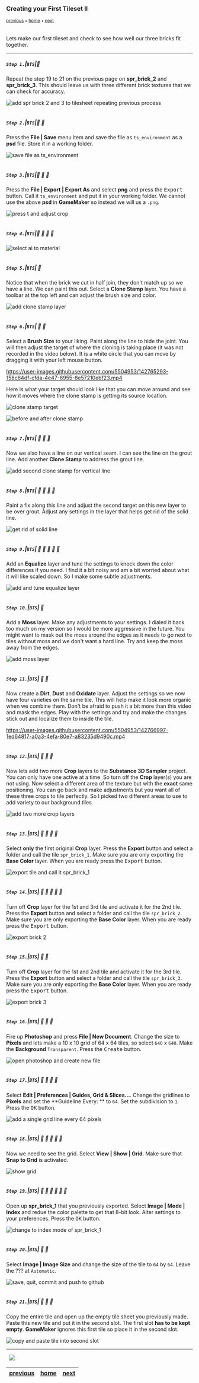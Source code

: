 <img src="https://via.placeholder.com/1000x4/45D7CA/45D7CA" alt="drawing" height="4px"/>

### Creating your First Tileset II

<sub>[previous](../first-tileset/README.md#user-content-creating-your-first-tileset) • [home](../README.md#user-content-gms2-background-tiles--sprites---table-of-contents) • [next](../auto-tile/README.md#user-content-auto-tile-template)</sub>

<img src="https://via.placeholder.com/1000x4/45D7CA/45D7CA" alt="drawing" height="4px"/>

Lets make our first tileset and check to see how well our three bricks fit together.<br>

---


##### `Step 1.`\|`BTS`|:small_blue_diamond:

Repeat the step 19 to 21 on the previous page on **spr_brick_2** and **spr_brick_3**.  This should leave us with three different brick textures that we can check for accuracy. 
		
![add spr brick 2 and 3 to tilesheet repeating previous process](images/threeBricks.png)

<img src="https://via.placeholder.com/500x2/45D7CA/45D7CA" alt="drawing" height="2px" alt = ""/>

##### `Step 2.`\|`BTS`|:small_blue_diamond: :small_blue_diamond: 

Press the **File | Save** menu item and save the file as `ts_environment` as a **psd** file.  Store it in a working folder.

![save file as ts_environment](images/saveTsEnvironment.png)



<img src="https://via.placeholder.com/500x2/45D7CA/45D7CA" alt="drawing" height="2px" alt = ""/>

##### `Step 3.`\|`BTS`|:small_blue_diamond: :small_blue_diamond: :small_blue_diamond:

Press the **File | Export | Export As** and select **png** and press the <kbd>Export</kbd> button.  Call it `ts_environment` and put it in your working folder.  We cannot use the above **psd** in **GameMaker** so instead we will us a `.png`.

![press t and adjust crop](images/exportTSSheet1.png)


<img src="https://via.placeholder.com/500x2/45D7CA/45D7CA" alt="drawing" height="2px" alt = ""/>

##### `Step 4.`\|`BTS`|:small_blue_diamond: :small_blue_diamond: :small_blue_diamond: :small_blue_diamond:


![select ai to material](images/.png)

<img src="https://via.placeholder.com/500x2/45D7CA/45D7CA" alt="drawing" height="2px" alt = ""/>

##### `Step 5.`\|`BTS`| :small_orange_diamond:

Notice that when the brick we cut in half join, they don't match up so we have a line.  We can paint this out.  Select a **Clone Stamp** layer.  You have a toolbar at the top left and can adjust the brush size and color.

![add clone stamp layer](images/addCloneStamp.png)

<img src="https://via.placeholder.com/500x2/45D7CA/45D7CA" alt="drawing" height="2px" alt = ""/>

##### `Step 6.`\|`BTS`| :small_orange_diamond: :small_blue_diamond:

Select a **Brush Size** to your liking.  Paint along the line to hide the joint.  You will then adjust the target of where the cloning is taking place (it was not recorded in the video below).  It is a white circle that you can move by dragging it with your left mouse button.

https://user-images.githubusercontent.com/5504953/142765293-158c64df-cfda-4e47-8955-8e57210ebf23.mp4

Here is what your target should look like that you can move around and see how it moves where the clone stamp is getting its source location.

![clone stamp target](images/targetZCloneLocation.png)

![before and after clone stamp](images/beforeAfter.png)

<img src="https://via.placeholder.com/500x2/45D7CA/45D7CA" alt="drawing" height="2px" alt = ""/>

##### `Step 7.`\|`BTS`| :small_orange_diamond: :small_blue_diamond: :small_blue_diamond:

Now we also have a line on our vertical seam.  I can see the line on the grout line.  Add another **Clone Stamp** to address the grout line.

![add second clone stamp for vertical line](images/cloneStampFixTopLine.png)

<img src="https://via.placeholder.com/500x2/45D7CA/45D7CA" alt="drawing" height="2px" alt = ""/>

##### `Step 8.`\|`BTS`| :small_orange_diamond: :small_blue_diamond: :small_blue_diamond: :small_blue_diamond:

Paint a fix along this line and adjust the second target on this new layer to be over grout.  Adjust any settings in the layer that helps get rid of the solid line.

![get rid of solid line](images/verticalFix.png)

<img src="https://via.placeholder.com/500x2/45D7CA/45D7CA" alt="drawing" height="2px" alt = ""/>

##### `Step 9.`\|`BTS`| :small_orange_diamond: :small_blue_diamond: :small_blue_diamond: :small_blue_diamond: :small_blue_diamond:

Add an **Equalize** layer and tune the settings to knock down the color differences if you need.  I find it a bit noisy and am a bit worried about what it will like scaled down.  So I make some subtle adjustments.

![add and tune equalize layer](images/addEqualizeLayer.png)

<img src="https://via.placeholder.com/500x2/45D7CA/45D7CA" alt="drawing" height="2px" alt = ""/>

##### `Step 10.`\|`BTS`| :large_blue_diamond:

Add a **Moss** layer.  Make any adjustments to your settings.  I dialed it back too much on my version so I would be more aggressive in the future.  You might want to mask out the moss around the edges as it needs to go next to tiles without moss and we don't want a hard line.  Try and keep the moss away from the edges.

![add moss layer](images/addMossLayer.png)

<img src="https://via.placeholder.com/500x2/45D7CA/45D7CA" alt="drawing" height="2px" alt = ""/>

##### `Step 11.`\|`BTS`| :large_blue_diamond: :small_blue_diamond: 

Now create a **Dirt**, **Dust** and **Oxidate** layer.  Adjust the settings so we now have four varieties on the same tile.  This will help make it look more organic when we combine them. Don't be afraid to push it a bit more than this video and mask the edges.  Play with the settings and try and make the changes stick out and localize them to inside the tile.

https://user-images.githubusercontent.com/5504953/142766997-1ed64817-a0a3-4efa-80e7-a83235d9490c.mp4

<img src="https://via.placeholder.com/500x2/45D7CA/45D7CA" alt="drawing" height="2px" alt = ""/>


##### `Step 12.`\|`BTS`| :large_blue_diamond: :small_blue_diamond: :small_blue_diamond: 

Now lets add two more **Crop** layers to the **Substance 3D Sampler** project.  You can only have one active at a time.  So turn off the **Crop** layer(s) you are not using.  Now select a different area of the texture but with the **exact** same positioning.  You can go back and make adjustments but you want all of these three crops to tile perfectly.  So I picked two different areas to use to add variety to our background tiles

![add two more crop layers](images/addTwoMoreCropLayers.png)

<img src="https://via.placeholder.com/500x2/45D7CA/45D7CA" alt="drawing" height="2px" alt = ""/>

##### `Step 13.`\|`BTS`| :large_blue_diamond: :small_blue_diamond: :small_blue_diamond:  :small_blue_diamond: 

Select **only** the first original **Crop** layer. Press the **Export** button and select a folder and call the tile `spr_brick_1`. Make sure you are only exporting the **Base Color** layer. When you are ready press the <kbd>Export</kbd> button.

![export tile and call it spr_brick_1](images/exportBrick1.png)

<img src="https://via.placeholder.com/500x2/45D7CA/45D7CA" alt="drawing" height="2px" alt = ""/>

##### `Step 14.`\|`BTS`| :large_blue_diamond: :small_blue_diamond: :small_blue_diamond: :small_blue_diamond:  :small_blue_diamond: 

Turn off **Crop** layer for the 1st and 3rd tile and activate it for the 2nd tile.  Press the **Export** button and select a folder and call the tile `spr_brick_2`. Make sure you are only exporting the **Base Color** layer. When you are ready press the <kbd>Export</kbd> button.

![export brick 2](images/ExportLayer2.png)

<img src="https://via.placeholder.com/500x2/45D7CA/45D7CA" alt="drawing" height="2px" alt = ""/>

##### `Step 15.`\|`BTS`| :large_blue_diamond: :small_orange_diamond: 

Turn off **Crop** layer for the 1st and 2nd tile and activate it for the 3rd tile.  Press the **Export** button and select a folder and call the tile `spr_brick_3`. Make sure you are only exporting the **Base Color** layer. When you are ready press the <kbd>Export</kbd> button.

![export brick 3](images/exportBrick3.png)

<img src="https://via.placeholder.com/500x2/45D7CA/45D7CA" alt="drawing" height="2px" alt = ""/>

##### `Step 16.`\|`BTS`| :large_blue_diamond: :small_orange_diamond:   :small_blue_diamond: 

Fire up **Photoshop** and press **File | New Document**.  Change the size to **Pixels** and lets make a 10 x 10 grid of 64 x 64 tiles, so select `640` x `640`. Make the **Background** `Transparent`. Press the <kbd>Create</kbd> button.

![open photoshop and create new file](images/photoshopNewDocument.png)

<img src="https://via.placeholder.com/500x2/45D7CA/45D7CA" alt="drawing" height="2px" alt = ""/>

##### `Step 17.`\|`BTS`| :large_blue_diamond: :small_orange_diamond: :small_blue_diamond: :small_blue_diamond:

Select **Edit | Preferences | Guides, Grid & Slices...**.  Change the gridlines to **Pixels** and set the **Guideline Every: ** to `64`.  Set the subdivision to `1`. Press the <kbd>OK</kbd> button.

![add a single grid line every 64 pixels](images/gridSize.png)

<img src="https://via.placeholder.com/500x2/45D7CA/45D7CA" alt="drawing" height="2px" alt = ""/>

##### `Step 18.`\|`BTS`| :large_blue_diamond: :small_orange_diamond: :small_blue_diamond: :small_blue_diamond: :small_blue_diamond:

Now we need to see the grid. Select **View | Show | Grid**.  Make sure that **Snap to Grid** is activated. 

![show grid](images/showGrid.png)

<img src="https://via.placeholder.com/500x2/45D7CA/45D7CA" alt="drawing" height="2px" alt = ""/>

##### `Step 19.`\|`BTS`| :large_blue_diamond: :small_orange_diamond: :small_blue_diamond: :small_blue_diamond: :small_blue_diamond: :small_blue_diamond:

Open up **spr_brick_1** that you previously exported. Select **Image | Mode | Index** and redue the color palette to get that 8-bit look.  Alter settings to your preferences. Press the <kbd>OK</kbd> button.

![change to index mode of spr_brick_1](images/changeToIndex.png)

<img src="https://via.placeholder.com/500x2/45D7CA/45D7CA" alt="drawing" height="2px" alt = ""/>

##### `Step 20.`\|`BTS`| :large_blue_diamond: :large_blue_diamond:

Select **Image | Image Size** and change the size of the tile to `64` by `64`.  Leave the ??? at `Automatic`.

![save, quit, commit and push to github](images/imageSize.png)

<img src="https://via.placeholder.com/500x2/45D7CA/45D7CA" alt="drawing" height="2px" alt = ""/>

##### `Step 21.`\|`BTS`| :large_blue_diamond: :large_blue_diamond: :small_blue_diamond:

Copy the entire tile and open up the empty tile sheet you previously made.  Paste this new tile and put it in the second slot.  The first slot **has to be kept empty**.  **GameMaker** ignores this first tile so place it in the second slot.

![copy and paste tile into second slot](images/secondSlotFilled.png)


___

<img src="https://via.placeholder.com/1000x4/dba81a/dba81a" alt="drawing" height="4px" alt = ""/>

<img src="https://via.placeholder.com/1000x100/45D7CA/000000/?text=Next Up - Auto Tile Template">

<img src="https://via.placeholder.com/1000x4/dba81a/dba81a" alt="drawing" height="4px" alt = ""/>

| [previous](../first-tileset/README.md#user-content-creating-your-first-tileset)| [home](../README.md#user-content-gms2-background-tiles--sprites---table-of-contents) | [next](../auto-tile/README.md#user-content-auto-tile-template)|
|---|---|---|
